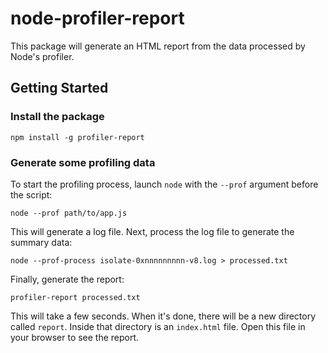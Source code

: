 # node-profiler-report

This package will generate an HTML report from the data processed by Node's profiler.

## Getting Started

### Install the package

    npm install -g profiler-report

### Generate some profiling data

To start the profiling process, launch `node` with the `--prof` argument before the script:

    node --prof path/to/app.js

This will generate a log file. Next, process the log file to generate the summary data:

    node --prof-process isolate-0xnnnnnnnnn-v8.log > processed.txt

Finally, generate the report:

    profiler-report processed.txt

This will take a few seconds. When it's done, there will be a new directory called `report`. Inside that directory is an `index.html` file. Open this file in your browser to see the report.

